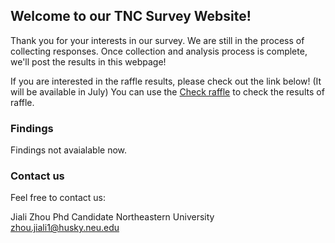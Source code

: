 ## Welcome to our TNC Survey Website!

Thank you for your interests in our survey. We are still in the process of collecting responses. Once collection and analysis process is complete, we'll post the results in this webpage!

If you are interested in the raffle results, please check out the link below! (It will be available in July)
You can use the [Check raffle](https://github.com/jializhouneu/TNCSurvey/edit/master/README.md) to check the results of raffle. 

### Findings

Findings not avaialable now. 

### Contact us

Feel free to contact us: 

Jiali Zhou
Phd Candidate
Northeastern University
zhou.jiali1@husky.neu.edu


